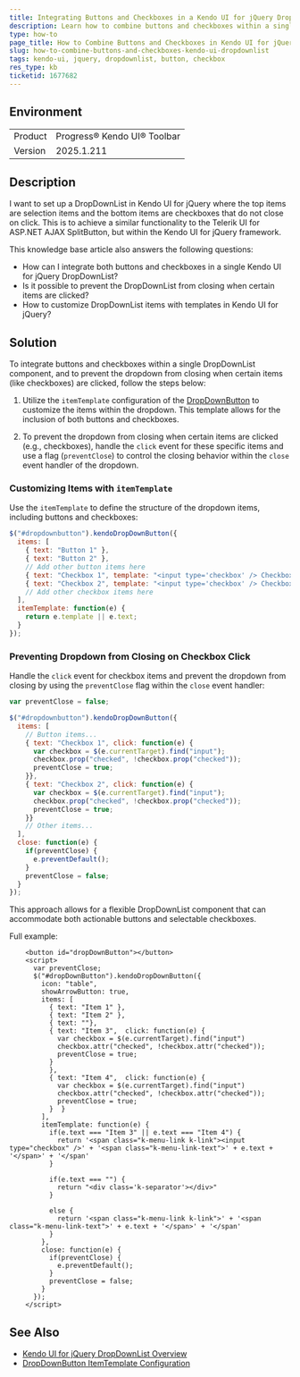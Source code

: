 ```yaml
---
title: Integrating Buttons and Checkboxes in a Kendo UI for jQuery DropDownList
description: Learn how to combine buttons and checkboxes within a single Kendo UI for jQuery DropDownList component.
type: how-to
page_title: How to Combine Buttons and Checkboxes in Kendo UI for jQuery DropDownList
slug: how-to-combine-buttons-and-checkboxes-kendo-ui-dropdownlist
tags: kendo-ui, jquery, dropdownlist, button, checkbox
res_type: kb
ticketid: 1677682
---
```


## Environment

<table>
<tbody>
<tr>
<td>Product</td>
<td>Progress® Kendo UI® Toolbar</td>
</tr>
<tr>
<td>Version</td>
<td>2025.1.211</td>
</tr>
</tbody>
</table>

## Description

I want to set up a DropDownList in Kendo UI for jQuery where the top items are selection items and the bottom items are checkboxes that do not close on click. This is to achieve a similar functionality to the Telerik UI for ASP.NET AJAX SplitButton, but within the Kendo UI for jQuery framework.

This knowledge base article also answers the following questions:
- How can I integrate both buttons and checkboxes in a single Kendo UI for jQuery DropDownList?
- Is it possible to prevent the DropDownList from closing when certain items are clicked?
- How to customize DropDownList items with templates in Kendo UI for jQuery?

## Solution

To integrate buttons and checkboxes within a single DropDownList component, and to prevent the dropdown from closing when certain items (like checkboxes) are clicked, follow the steps below:

1. Utilize the `itemTemplate` configuration of the [DropDownButton](https://docs.telerik.com/kendo-ui/api/javascript/ui/dropdownbutton/configuration/itemtemplate) to customize the items within the dropdown. This template allows for the inclusion of both buttons and checkboxes.

2. To prevent the dropdown from closing when certain items are clicked (e.g., checkboxes), handle the `click` event for these specific items and use a flag (`preventClose`) to control the closing behavior within the `close` event handler of the dropdown.

### Customizing Items with `itemTemplate`

Use the `itemTemplate` to define the structure of the dropdown items, including buttons and checkboxes:

```javascript
$("#dropdownbutton").kendoDropDownButton({
  items: [
    { text: "Button 1" },
    { text: "Button 2" },
    // Add other button items here
    { text: "Checkbox 1", template: "<input type='checkbox' /> Checkbox 1" },
    { text: "Checkbox 2", template: "<input type='checkbox' /> Checkbox 2" }
    // Add other checkbox items here
  ],
  itemTemplate: function(e) {
    return e.template || e.text;
  }
});
```

### Preventing Dropdown from Closing on Checkbox Click

Handle the `click` event for checkbox items and prevent the dropdown from closing by using the `preventClose` flag within the `close` event handler:

```javascript
var preventClose = false;

$("#dropdownbutton").kendoDropDownButton({
  items: [
    // Button items...
    { text: "Checkbox 1", click: function(e) { 
      var checkbox = $(e.currentTarget).find("input");
      checkbox.prop("checked", !checkbox.prop("checked"));
      preventClose = true;
    }},
    { text: "Checkbox 2", click: function(e) { 
      var checkbox = $(e.currentTarget).find("input");
      checkbox.prop("checked", !checkbox.prop("checked"));
      preventClose = true;
    }}
    // Other items...
  ],
  close: function(e) {
    if(preventClose) {
      e.preventDefault();
    }
    preventClose = false;
  }
});
```

This approach allows for a flexible DropDownList component that can accommodate both actionable buttons and selectable checkboxes.

Full example:

```dojo
    <button id="dropDownButton"></button>
    <script>
      var preventClose;
      $("#dropDownButton").kendoDropDownButton({
        icon: "table",
        showArrowButton: true,
        items: [
          { text: "Item 1" },
          { text: "Item 2" },
          { text: ""},
          { text: "Item 3",  click: function(e) { 
            var checkbox = $(e.currentTarget).find("input")
            checkbox.attr("checked", !checkbox.attr("checked"));
            preventClose = true;
          } 
          },
          { text: "Item 4",  click: function(e) { 
            var checkbox = $(e.currentTarget).find("input")
            checkbox.attr("checked", !checkbox.attr("checked"));
            preventClose = true;
          }  }
        ],
        itemTemplate: function(e) {
          if(e.text === "Item 3" || e.text === "Item 4") {
            return '<span class="k-menu-link k-link"><input type="checkbox" />' + '<span class="k-menu-link-text">' + e.text + '</span>' + '</span'
          }

          if(e.text === "") {
            return "<div class='k-separator'></div>"
          }

          else {
            return '<span class="k-menu-link k-link">' + '<span class="k-menu-link-text">' + e.text + '</span>' + '</span'
          }
        },
        close: function(e) {
          if(preventClose) {
            e.preventDefault();
          }
          preventClose = false;
        }
      });
    </script>
```

## See Also

- [Kendo UI for jQuery DropDownList Overview](https://docs.telerik.com/kendo-ui/controls/editors/dropdownlist/overview)
- [DropDownButton ItemTemplate Configuration](https://docs.telerik.com/kendo-ui/api/javascript/ui/dropdownbutton/configuration/itemtemplate)

